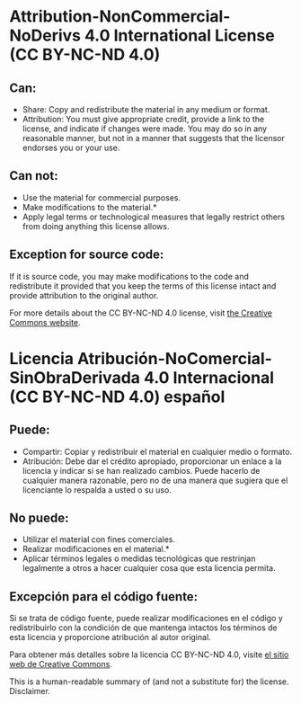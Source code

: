 # Attribution-NonCommercial-NoDerivs 4.0 International License (CC BY-NC-ND 4.0)

## Can:

- Share: Copy and redistribute the material in any medium or format.
- Attribution: You must give appropriate credit, provide a link to the license, and indicate if changes were made. You may do so in any reasonable manner, but not in a manner that suggests that the licensor endorses you or your use.

## Can not:

- Use the material for commercial purposes.
- Make modifications to the material.\*
- Apply legal terms or technological measures that legally restrict others from doing anything this license allows.

## Exception for source code:

If it is source code, you may make modifications to the code and redistribute it provided that you keep the terms of this license intact and provide attribution to the original author.

For more details about the CC BY-NC-ND 4.0 license, visit [the Creative Commons website](https://creativecommons.org/licenses/by-nc-nd/4.0/deed.es).

# Licencia Atribución-NoComercial-SinObraDerivada 4.0 Internacional (CC BY-NC-ND 4.0) español

## Puede:

- Compartir: Copiar y redistribuir el material en cualquier medio o formato.
- Atribución: Debe dar el crédito apropiado, proporcionar un enlace a la licencia y indicar si se han realizado cambios. Puede hacerlo de cualquier manera razonable, pero no de una manera que sugiera que el licenciante lo respalda a usted o su uso.

## No puede:

- Utilizar el material con fines comerciales.
- Realizar modificaciones en el material.\*
- Aplicar términos legales o medidas tecnológicas que restrinjan legalmente a otros a hacer cualquier cosa que esta licencia permita.

## Excepción para el código fuente:

Si se trata de código fuente, puede realizar modificaciones en el código y redistribuirlo con la condición de que mantenga intactos los términos de esta licencia y proporcione atribución al autor original.

Para obtener más detalles sobre la licencia CC BY-NC-ND 4.0, visite [el sitio web de Creative Commons](https://creativecommons.org/licenses/by-nc-nd/4.0/deed.es).

This is a human-readable summary of (and not a substitute for) the license. Disclaimer.

